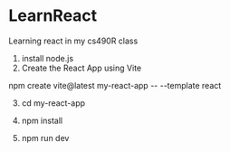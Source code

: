 # LearnReact
Learning react in my cs490R class


1. install node.js
2. Create the React App using Vite

npm create vite@latest my-react-app -- --template react

3. cd my-react-app

4. npm install

5. npm run dev

